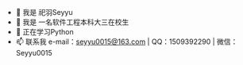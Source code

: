 - 👋 我是 祀羽Seyyu
- 👀 我是 一名软件工程本科大三在校生
- 🌱 正在学习Python
- 📫 联系我 e-mail：seyyu0015@163.com | QQ：1509392290 | 微信：Seyyu0015

<!---
Seyyu0015/Seyyu0015 is a ✨ special ✨ repository because its `README.md` (this file) appears on your GitHub profile.
You can click the Preview link to take a look at your changes.
--->
